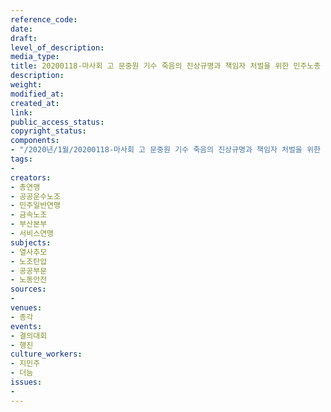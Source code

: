 ```yaml
---
reference_code: 
date: 
draft: 
level_of_description: 
media_type: 
title: 20200118-마사회 고 문중원 기수 죽음의 진상규명과 책임자 처벌을 위한 민주노총 결의대회
description: 
weight: 
modified_at: 
created_at: 
link: 
public_access_status: 
copyright_status: 
components:
- "/2020년/1월/20200118-마사회 고 문중원 기수 죽음의 진상규명과 책임자 처벌을 위한 민주노총 결의대회/E5D_0342.jpg"
tags:
- 
creators:
- 총연맹
- 공공운수노조
- 민주일반연맹
- 금속노조
- 부산본부
- 서비스연맹
subjects:
- 열사추모
- 노조탄압
- 공공부문
- 노동안전
sources:
- 
venues:
- 종각
events:
- 결의대회
- 행진
culture_workers:
- 지민주
- 더늠
issues:
- 
---
```

